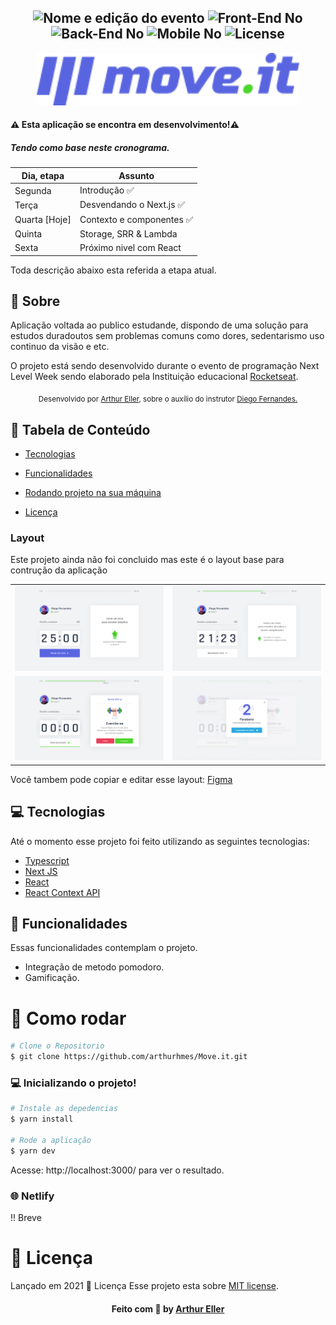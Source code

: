 <h2 align="center">
  <img src="https://img.shields.io/badge/Move.it-v1-blueblack?color=blue&style=for-the-badge" alt="Nome e edição do evento" />
  <img src="https://img.shields.io/badge/Front End%3F-no-blueblack?color=blue&style=for-the-badge" alt="Front-End No" />
  <img src="https://img.shields.io/badge/Back End%3F-no-blueblack?color=blue&style=for-the-badge" alt="Back-End No" />
  <img src="https://img.shields.io/badge/Mobile%3F-no-blueblack?color=blue&style=for-the-badge" alt="Mobile No" />
  <img src="https://img.shields.io/github/license/WorkEasy/WorkEasy?color=black&style=for-the-badge" alt="License" />
</h2>



<p align="center">
   <img src="./src/assets/Logo.png" alt="Move.it" width="420"/>
</p>

#### ⚠️ Esta aplicação se encontra em desenvolvimento!⚠️
##### Tendo como base neste cronograma. 
| Dia, etapa   | Assunto |
|----------|----------|
|Segunda | Introdução ✅| 
|Terça |  Desvendando o Next.js ✅ |
|Quarta [Hoje] |  Contexto e componentes ✅ |
|Quinta |  Storage, SRR & Lambda |
|Sexta |  Próximo nivel com React |

Toda descrição abaixo esta referida a etapa atual.
## 📖 Sobre 


Aplicação voltada ao publico estudande, dispondo de uma solução para estudos duradoutos sem problemas comuns como dores, sedentarismo uso continuo da visão e etc. 

O projeto está sendo desenvolvido durante o evento de programação Next Level Week sendo elaborado pela Instituição educacional [Rocketseat](https://github.com/Rocketseat).



<div align="center">
   <sub>Desenvolvido por 
    <a href="https://github.com/ArthurHMES">Arthur Eller</a>, sobre o auxílio do instrutor 
    <a href="https://github.com/diego3g">Diego Fernandes.</a>
  </sub>
</div>

## :pushpin: Tabela de Conteúdo

* [Tecnologias](#computer-tecnologias)
* [Funcionalidades](#rocket-funcionalidades)
* [Rodando projeto na sua máquina](#construction_worker-como-rodar)

* [Licença](#memo-licença)

### Layout
Este projeto ainda não foi concluido mas este é o layout base para contrução da aplicação

|  |  |
|----------|----------|
| ![example](./src/assets/Previews/Preview.png) |  ![example](./src/assets/Previews/Preview_Start.png) |
| ![example](./src/assets/Previews/Preview_End.png) |  ![example](./src/assets/Previews/Preview_Share.png) |



Você tambem pode copiar e editar esse layout: [Figma](https://www.figma.com/file/ge20pu3ofMOKoliUyKx1Nl/Move.it-1.0/duplicate)
## :computer: Tecnologias
Até o momento esse projeto foi feito utilizando as seguintes tecnologias:

* [Typescript](https://www.typescriptlang.org/)
* [Next JS](https://nextjs.org/)
* [React](https://reactjs.org/)
* [React Context API](https://pt-br.reactjs.org/docs/context.html)


## :rocket: Funcionalidades
Essas funcionalidades contemplam o projeto.

* Integração de metodo pomodoro.
* Gamificação.

# :construction_worker: Como rodar

```bash
# Clone o Repositorio
$ git clone https://github.com/arthurhmes/Move.it.git

```
### 💻 Inicializando o projeto!

```bash
# Instale as depedencias
$ yarn install

# Rode a aplicação
$ yarn dev

```
Acesse: http://localhost:3000/ para ver o resultado.

### 🌐 Netlify
!! Breve

# :memo: Licença

Lançado em 2021 :memo: Licença
Esse projeto esta sobre [MIT license](./LICENSE).



<h4 align="center">
    Feito com 💜 by <a href="https://www.linkedin.com/in/arthur-eller/" target="_blank">Arthur Eller </a>
</h4>
